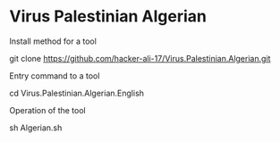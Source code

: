 ﻿#  Virus Palestinian Algerian

Install method for a tool

git clone https://github.com/hacker-ali-17/Virus.Palestinian.Algerian.git

Entry command to a tool

cd Virus.Palestinian.Algerian.English

Operation of the tool

sh Algerian.sh

